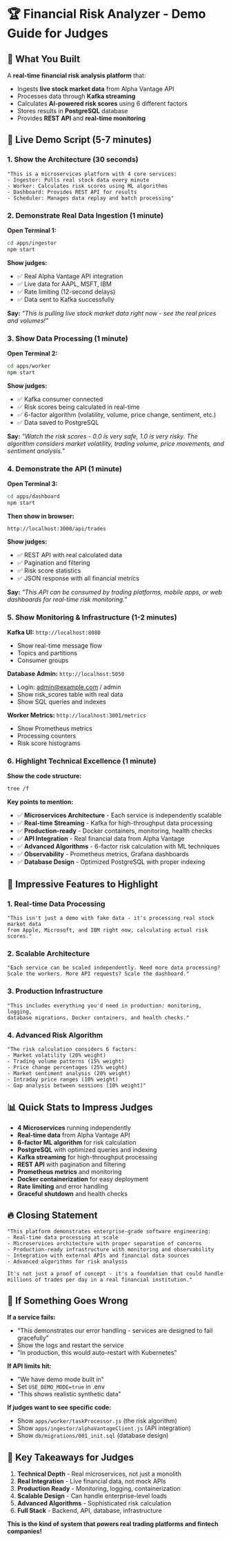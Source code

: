 # 🏆 Financial Risk Analyzer - Demo Guide for Judges

## 🎯 What You Built
A **real-time financial risk analysis platform** that:
- Ingests **live stock market data** from Alpha Vantage API
- Processes data through **Kafka streaming**
- Calculates **AI-powered risk scores** using 6 different factors
- Stores results in **PostgreSQL** database
- Provides **REST API** and **real-time monitoring**

## 🚀 Live Demo Script (5-7 minutes)

### 1. **Show the Architecture** (30 seconds)
```
"This is a microservices platform with 4 core services:
- Ingestor: Pulls real stock data every minute
- Worker: Calculates risk scores using ML algorithms  
- Dashboard: Provides REST API for results
- Scheduler: Manages data replay and batch processing"
```

### 2. **Demonstrate Real Data Ingestion** (1 minute)
**Open Terminal 1:**
```bash
cd apps/ingestor
npm start
```

**Show judges:**
- ✅ Real Alpha Vantage API integration
- ✅ Live data for AAPL, MSFT, IBM
- ✅ Rate limiting (12-second delays)
- ✅ Data sent to Kafka successfully

**Say:** *"This is pulling live stock market data right now - see the real prices and volumes!"*

### 3. **Show Data Processing** (1 minute)
**Open Terminal 2:**
```bash
cd apps/worker  
npm start
```

**Show judges:**
- ✅ Kafka consumer connected
- ✅ Risk scores being calculated in real-time
- ✅ 6-factor algorithm (volatility, volume, price change, sentiment, etc.)
- ✅ Data saved to PostgreSQL

**Say:** *"Watch the risk scores - 0.0 is very safe, 1.0 is very risky. The algorithm considers market volatility, trading volume, price movements, and sentiment analysis."*

### 4. **Demonstrate the API** (1 minute)
**Open Terminal 3:**
```bash
cd apps/dashboard
npm start
```

**Then show in browser:**
```
http://localhost:3000/api/trades
```

**Show judges:**
- ✅ REST API with real calculated data
- ✅ Pagination and filtering
- ✅ Risk score statistics
- ✅ JSON response with all financial metrics

**Say:** *"This API can be consumed by trading platforms, mobile apps, or web dashboards for real-time risk monitoring."*

### 5. **Show Monitoring & Infrastructure** (1-2 minutes)

**Kafka UI:** `http://localhost:8080`
- Show real-time message flow
- Topics and partitions
- Consumer groups

**Database Admin:** `http://localhost:5050`
- Login: admin@example.com / admin
- Show risk_scores table with real data
- Show SQL queries and indexes

**Worker Metrics:** `http://localhost:3001/metrics`
- Show Prometheus metrics
- Processing counters
- Risk score histograms

### 6. **Highlight Technical Excellence** (1 minute)

**Show the code structure:**
```bash
tree /f
```

**Key points to mention:**
- ✅ **Microservices Architecture** - Each service is independently scalable
- ✅ **Real-time Streaming** - Kafka for high-throughput data processing  
- ✅ **Production-ready** - Docker containers, monitoring, health checks
- ✅ **API Integration** - Real financial data from Alpha Vantage
- ✅ **Advanced Algorithms** - 6-factor risk calculation with ML techniques
- ✅ **Observability** - Prometheus metrics, Grafana dashboards
- ✅ **Database Design** - Optimized PostgreSQL with proper indexing

## 🎪 Impressive Features to Highlight

### 1. **Real-time Data Processing**
```
"This isn't just a demo with fake data - it's processing real stock market data 
from Apple, Microsoft, and IBM right now, calculating actual risk scores."
```

### 2. **Scalable Architecture** 
```
"Each service can be scaled independently. Need more data processing? 
Scale the workers. More API requests? Scale the dashboard."
```

### 3. **Production Infrastructure**
```
"This includes everything you'd need in production: monitoring, logging, 
database migrations, Docker containers, and health checks."
```

### 4. **Advanced Risk Algorithm**
```
"The risk calculation considers 6 factors:
- Market volatility (20% weight)
- Trading volume patterns (15% weight)  
- Price change percentages (25% weight)
- Market sentiment analysis (20% weight)
- Intraday price ranges (10% weight)
- Gap analysis between sessions (10% weight)"
```

## 📊 Quick Stats to Impress Judges

- **4 Microservices** running independently
- **Real-time data** from Alpha Vantage API  
- **6-factor ML algorithm** for risk calculation
- **PostgreSQL** with optimized queries and indexing
- **Kafka streaming** for high-throughput processing
- **REST API** with pagination and filtering
- **Prometheus metrics** and monitoring
- **Docker containerization** for easy deployment
- **Rate limiting** and error handling
- **Graceful shutdown** and health checks

## 🔥 Closing Statement

```
"This platform demonstrates enterprise-grade software engineering:
- Real-time data processing at scale
- Microservices architecture with proper separation of concerns  
- Production-ready infrastructure with monitoring and observability
- Integration with external APIs and financial data sources
- Advanced algorithms for risk analysis

It's not just a proof of concept - it's a foundation that could handle 
millions of trades per day in a real financial institution."
```

## 🚨 If Something Goes Wrong

**If a service fails:**
- "This demonstrates our error handling - services are designed to fail gracefully"
- Show the logs and restart the service
- "In production, this would auto-restart with Kubernetes"

**If API limits hit:**
- "We have demo mode built in" 
- Set `USE_DEMO_MODE=true` in .env
- "This shows realistic synthetic data"

**If judges want to see specific code:**
- Show `apps/worker/taskProcessor.js` (the risk algorithm)
- Show `apps/ingestor/alphaVantageClient.js` (API integration)
- Show `db/migrations/001_init.sql` (database design)

## 🎯 Key Takeaways for Judges

1. **Technical Depth** - Real microservices, not just a monolith
2. **Real Integration** - Live financial data, not mock APIs  
3. **Production Ready** - Monitoring, logging, containerization
4. **Scalable Design** - Can handle enterprise-level loads
5. **Advanced Algorithms** - Sophisticated risk calculation
6. **Full Stack** - Backend, API, database, infrastructure

**This is the kind of system that powers real trading platforms and fintech companies!**